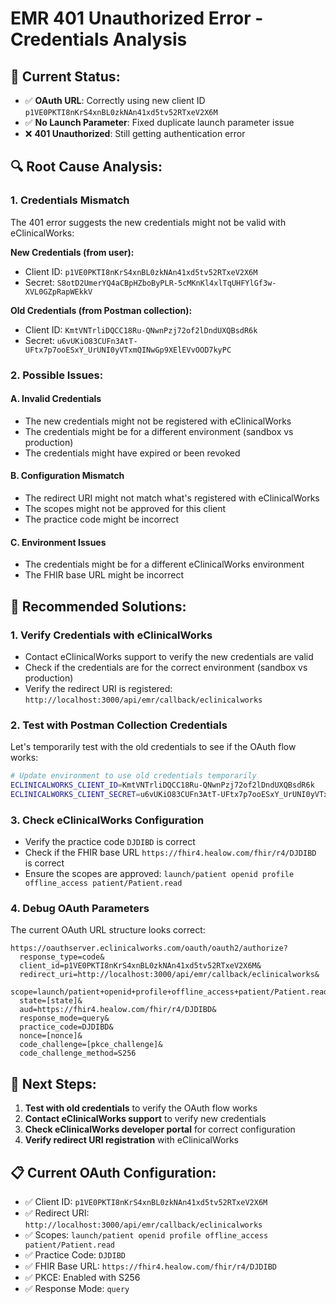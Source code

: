 # EMR 401 Unauthorized Error - Credentials Analysis

## 🚨 **Current Status:**
- ✅ **OAuth URL**: Correctly using new client ID `p1VE0PKTI8nKrS4xnBL0zkNAn41xd5tv52RTxeV2X6M`
- ✅ **No Launch Parameter**: Fixed duplicate launch parameter issue
- ❌ **401 Unauthorized**: Still getting authentication error

## 🔍 **Root Cause Analysis:**

### 1. **Credentials Mismatch**
The 401 error suggests the new credentials might not be valid with eClinicalWorks:

**New Credentials (from user):**
- Client ID: `p1VE0PKTI8nKrS4xnBL0zkNAn41xd5tv52RTxeV2X6M`
- Secret: `S8otD2UmerYQ4aCBpHZboByPLR-5cMKnKl4xlTqUHFYlGf3w-XVL0GZpRapWEkkV`

**Old Credentials (from Postman collection):**
- Client ID: `KmtVNTrliDQCC18Ru-QNwnPzj72of2lDndUXQBsdR6k`
- Secret: `u6vUKiO83CUFn3AtT-UFtx7p7ooESxY_UrUNI0yVTxmQINwGp9XElEVvOOD7kyPC`

### 2. **Possible Issues:**

#### A. **Invalid Credentials**
- The new credentials might not be registered with eClinicalWorks
- The credentials might be for a different environment (sandbox vs production)
- The credentials might have expired or been revoked

#### B. **Configuration Mismatch**
- The redirect URI might not match what's registered with eClinicalWorks
- The scopes might not be approved for this client
- The practice code might be incorrect

#### C. **Environment Issues**
- The credentials might be for a different eClinicalWorks environment
- The FHIR base URL might be incorrect

## 🔧 **Recommended Solutions:**

### 1. **Verify Credentials with eClinicalWorks**
- Contact eClinicalWorks support to verify the new credentials are valid
- Check if the credentials are for the correct environment (sandbox vs production)
- Verify the redirect URI is registered: `http://localhost:3000/api/emr/callback/eclinicalworks`

### 2. **Test with Postman Collection Credentials**
Let's temporarily test with the old credentials to see if the OAuth flow works:

```bash
# Update environment to use old credentials temporarily
ECLINICALWORKS_CLIENT_ID=KmtVNTrliDQCC18Ru-QNwnPzj72of2lDndUXQBsdR6k
ECLINICALWORKS_CLIENT_SECRET=u6vUKiO83CUFn3AtT-UFtx7p7ooESxY_UrUNI0yVTxmQINwGp9XElEVvOOD7kyPC
```

### 3. **Check eClinicalWorks Configuration**
- Verify the practice code `DJDIBD` is correct
- Check if the FHIR base URL `https://fhir4.healow.com/fhir/r4/DJDIBD` is correct
- Ensure the scopes are approved: `launch/patient openid profile offline_access patient/Patient.read`

### 4. **Debug OAuth Parameters**
The current OAuth URL structure looks correct:
```
https://oauthserver.eclinicalworks.com/oauth/oauth2/authorize?
  response_type=code&
  client_id=p1VE0PKTI8nKrS4xnBL0zkNAn41xd5tv52RTxeV2X6M&
  redirect_uri=http://localhost:3000/api/emr/callback/eclinicalworks&
  scope=launch/patient+openid+profile+offline_access+patient/Patient.read&
  state=[state]&
  aud=https://fhir4.healow.com/fhir/r4/DJDIBD&
  response_mode=query&
  practice_code=DJDIBD&
  nonce=[nonce]&
  code_challenge=[pkce_challenge]&
  code_challenge_method=S256
```

## 🧪 **Next Steps:**

1. **Test with old credentials** to verify the OAuth flow works
2. **Contact eClinicalWorks support** to verify new credentials
3. **Check eClinicalWorks developer portal** for correct configuration
4. **Verify redirect URI registration** with eClinicalWorks

## 📋 **Current OAuth Configuration:**
- ✅ Client ID: `p1VE0PKTI8nKrS4xnBL0zkNAn41xd5tv52RTxeV2X6M`
- ✅ Redirect URI: `http://localhost:3000/api/emr/callback/eclinicalworks`
- ✅ Scopes: `launch/patient openid profile offline_access patient/Patient.read`
- ✅ Practice Code: `DJDIBD`
- ✅ FHIR Base URL: `https://fhir4.healow.com/fhir/r4/DJDIBD`
- ✅ PKCE: Enabled with S256
- ✅ Response Mode: `query`
